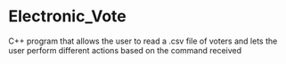 # Electronic_Vote
C++ program that allows the user to read a .csv file of voters and lets the user perform different actions based on the command received
